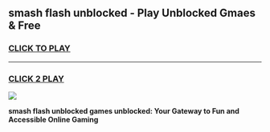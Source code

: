 
## smash flash unblocked - Play Unblocked Gmaes & Free
<h3>
<a href="https://news.freeplayer.one?title=smash_flash_unblocked&ref=16F">CLICK TO PLAY</a></h3>
<hr>

<h3>
<a href="https://news.freeplayer.one?title=smash_flash_unblocked&ref=16F">CLICK 2 PLAY</a>
  
</h3>

<a href="https://news.freeplayer.one?title=smash_flash_unblocked&ref=16F/"><img src="https://clearcache.store/games.png"></a>


**smash flash unblocked games unblocked: Your Gateway to Fun and Accessible Online Gaming**
